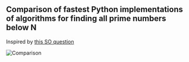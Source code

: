 [//]: # (Image References)

[image1]: .primes_np_comparison.png "Comparison"

## Comparison of fastest Python implementations of algorithms for finding all prime numbers below N

Inspired by [this SO question](https://stackoverflow.com/questions/2068372/fastest-way-to-list-all-primes-below-n)

![Comparison][image1]